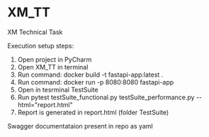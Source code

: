 # XM_TT
XM Technical Task

Execution setup steps:

1. Open project in PyCharm
2. Open XM_TT in terminal
3. Run command: docker build -t fastapi-app:latest .
4. Run command: docker run -p 8080:8080 fastapi-app 
5. Open in tesrminal TestSuite
6. Run pytest testSuite_functional.py testSuite_performance.py --html="report.html"
7. Report is generated in report.html (folder TestSuite)

Swagger documentataion present in repo as yaml

